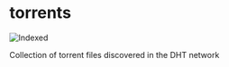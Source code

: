 torrents 
========
![Indexed](https://img.shields.io/badge/indexed-34248-blue)

Collection of torrent files discovered in the DHT network
